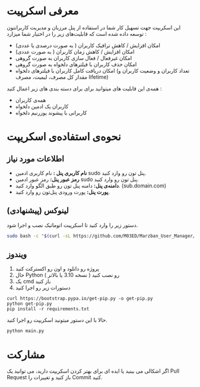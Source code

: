 # معرفی اسکرپیت

این اسکریپت جهت تسهیل کار شما در استفاده از پنل مرزبان و مدیریت کاربرانتون توسعه داده شده است که قابلیت‌های زیر را در اختیار شما میزارد :

- امکان افزایش / کاهش ترافیک کاربران ( به صورت درصدی یا عددی)
- امکان افزایش / کاهش زمان کاربران ( به صورت عددی)
- امکان غیرفعال / فعال سازی کاربران به صورت گروهی
- امکان حذف کاربران با فیلترهای دلخواه به صورت گروهی
- امکان دریافت کامل کاربران با فیلترهای دلخواه (تعداد کاربران و وضعیت کاربران و مقدار کل مصرف، لیمیت، مصرف lifetime)
  
همه‌ی این قابلیت های میتوانید برای برای دسته بندی های زیر اعمال کنید :

- همه‌ی کاربران
- کاربران یک ادمین دلخواه
- کاربرانی با پیشوند یوزرنیم دلخواه

# نحوه‌ی استفاده‌ی اسکریپت

## اطلاعات مورد نیاز

- **نام کاربری پنل :** نام کاربری ادمین sudo پنل تون رو وارد کنید.
- **رمز عبور پنل:** رمز عبور ادمین sudo پنل تون رو وارد کنید.
- **دامنه‌ی پنل:** دامنه‌ پنل تون رو طبق الگو وارد کنید. (sub.domain.com)
- **پورت پنل:** پورت ورودی پنل‌تون رو وارد کنید.

## لینوکس (پیشنهادی)

دستور زیر را وارد کنید تا اسکرپیت اتوماتیک نصب و اجرا شود.
```bash
sudo bash -c "$(curl -sL https://github.com/M03ED/Marzban_User_Manager/raw/main/install.sh)"
```
## ویندوز

1. پروژه رو دانلود و اون رو اکسترکت کنید  
2. حال  Python رو نصب کنید ( نسخه 3.10 یا بالاتر )
3. یک cmd باز کنید
4. دستورات زیر رو اجرا کنید
```
curl https://bootstrap.pypa.io/get-pip.py -o get-pip.py
python get-pip.py
pip install -r requirements.txt
```
حالا با این دستور میتونید اسکریپت رو اجرا کنید.
```
python main.py
```
# مشارکت
اگر اشکالی می بینید یا ایده ای برای بهتر کردن اسکریپت دارید، می توانید یک Pull Request باز کنید و تغییرات را Commit کنید.
